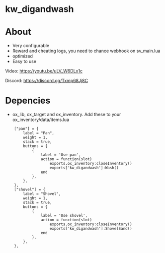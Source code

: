 # kw_digandwash

# About
- Very configurable
- Reward and cheating logs, you need to chance webhook on sv_main.lua 
- optimized
- Easy to use

Video: https://youtu.be/uLV_W6DLx1c


Discord: https://discord.gg/Txmp68Jj8C
# Depencies
- ox_lib, ox_target and ox_inventory. Add these to your ox_inventory/data/items.lua
```
	["pan"] = {
		label = "Pan",
		weight = 1,
		stack = true,
		buttons = {
			{
				label = 'Use pan',
				action = function(slot)
					exports.ox_inventory:closeInventory()
					exports['kw_digandwash']:Wash()
				end	
			},
		},
	},
	["shovel"] = {
		label = "Shovel",
		weight = 1,
		stack = true,
		buttons = {
			{
				label = 'Use shovel',
				action = function(slot)
					exports.ox_inventory:closeInventory()
					exports['kw_digandwash']:ShovelSand()
				end	
			},
		},
	},
```

